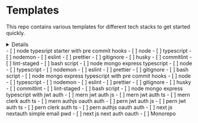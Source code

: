 # Templates
This repo contains various templates for different tech stacks to get started quickly.
<details>
- [x] node  typesript starter
	- [x] node
	- [x] typescript
	- [x] nodemon
	- [x] eslint
	- [x] prettier
	- [x] gitignore
	- [x] Add type module in package json
	- [ ] bash script
	- [x] [Github](https://github.com/GautamRaj-1200/node-ts-starter)
</details>
- [ ] node  typesript starter with pre commit hooks
	- [ ] node
	- [ ] typescript
	- [ ] nodemon
	- [ ] eslint
	- [ ] prettier
	- [ ] gitignore
	- [ ] husky
	- [ ] commitlint
	- [ ] lint-staged
	- [ ] bash script
- [ ] node mongo express typescript 
	- [ ] node
	- [ ] typescript
	- [ ] nodemon
	- [ ] eslint
	- [ ] prettier
	- [ ] gitignore
	- [ ] bash script
- [ ] node mongo express typescript with pre commit hooks
	- [ ] node
	- [ ] typescript
	- [ ] nodemon
	- [ ] eslint
	- [ ] prettier
	- [ ] gitignore
	- [ ] husky
	- [ ] commitlint
	- [ ] lint-staged
	- [ ] bash script
- [ ] node mongo express typescript with jwt auth
- [ ] mern jwt auth js
- [ ] mern jwt auth ts
- [ ] mern clerk auth ts
- [ ] mern authjs oauth auth 
- [ ] pern jwt auth js
- [ ] pern jwt auth ts
- [ ] pern clerk auth ts
- [ ] pern authjs oauth auth 
- [ ] next js nextauth simple email pwd
- [ ] next js next auth oauth
- [ ] Monorepo
